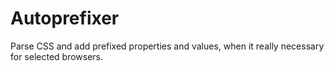 # Autoprefixer

Parse CSS and add prefixed properties and values, when it really necessary
for selected browsers.
